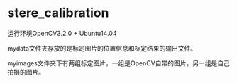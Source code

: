 # stere_calibration

运行环境OpenCV3.2.0 + Ubuntu14.04

mydata文件夹存放的是标定图片的位置信息和标定结果的输出文件。

myimages文件夹下有两组标定图片，一组是OpenCV自带的图片，另一组是自己拍摄的图片。

